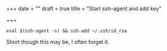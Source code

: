 +++
date = ""
draft = true
title = "Start ssh-agent and add key"

+++
```
eval $(ssh-agent -s) && ssh-add ~/.ssh/id_rsa
```

Short though this may be, I often forget it.